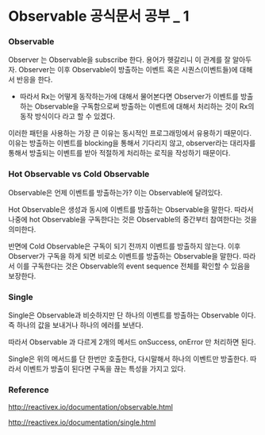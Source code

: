 # Observable 공식문서 공부 _ 1

### Observable

Observer 는 Observable을 subscribe 한다. 용어가 헷갈리니 이 관계를 잘 알아두자. Observer는 이후 Observable이 방출하는 이벤트 혹은 시퀀스(이벤트들)에 대해서 반응을 한다.

- 따라서 Rx는 어떻게 동작하는가에 대해서 물어본다면 Observer가 이벤트를 방출하는 Observable을 구독함으로써 방출하는 이벤트에 대해서 처리하는 것이 Rx의 동작 방식이다 라고 할 수 있겠다.

이러한 패턴을 사용하는 가장 큰 이유는 동시적인 프로그래밍에서 유용하기 때문이다. 이유는 방출하는 이벤트를 blocking을 통해서 기다리지 않고, observer라는 대리자를 통해서 방출되는 이벤트를 받아 적절하게 처리하는 로직을 작성하기 때문이다.



### Hot Observable vs Cold Observable

Observable은 언제 이벤트를 방출하는가? 이는 Observable에 달려있다.

Hot Observable은 생성과 동시에 이벤트를 방출하는 Observable을 말한다. 따라서 나중에 hot Observable을 구독한다는 것은 Observable의 중간부터 참여한다는 것을 의미한다.

반면에 Cold Observable은 구독이 되기 전까지 이벤트를 방출하지 않는다. 이후 Observer가 구독을 하게 되면 비로소 이벤트를 방출하는 Observable을 말한다. 따라서 이를 구독한다는 것은 Observable의 event sequence 전체를 확인할 수 있음을 보장한다.



### Single

Single은 Observable과 비슷하지만 단 하나의 이벤트를 방출하는 Observable 이다. 즉 하나의 값을 보내거나 하나의 에러를 보낸다.

따라서 Observable 과 다르게 2개의 메서드 onSuccess, onError 만 처리하면 된다.

Single은 위의 메서드를 단 한번만 호출한다, 다시말해서 하나의 이벤트만 방출한다. 따라서 이벤트가 방출이 된다면 구독을 끊는 특성을 가지고 있다.



### Reference

http://reactivex.io/documentation/observable.html

http://reactivex.io/documentation/single.html
